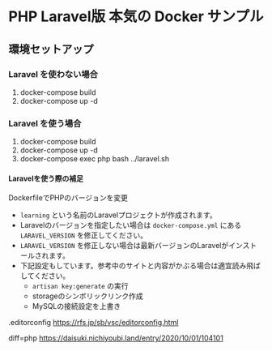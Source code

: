 # PHP Laravel版 本気の Docker サンプル 

## 環境セットアップ

### Laravel を使わない場合

1. docker-compose build
1. docker-compose up -d

### Laravel を使う場合

1. docker-compose build
1. docker-compose up -d
1. docker-compose exec php bash ../laravel.sh

#### Laravelを使う際の補足

DockerfileでPHPのバージョンを変更

- `learning` という名前のLaravelプロジェクトが作成されます。
- Laravelのバージョンを指定したい場合は `docker-compose.yml` にある `LARAVEL_VERSION` を修正してください。
- `LARAVEL_VERSION` を修正しない場合は最新バージョンのLaravelがインストールされます。
- 下記設定もしています。参考中のサイトと内容がかぶる場合は適宜読み飛ばしてください。
    - `artisan key:generate` の実行
    - storageのシンボリックリンク作成
    - MySQLの接続設定を上書き

.editorconfig
https://rfs.jp/sb/vsc/editorconfig.html

diff=php
https://daisuki.nichiyoubi.land/entry/2020/10/01/104101
